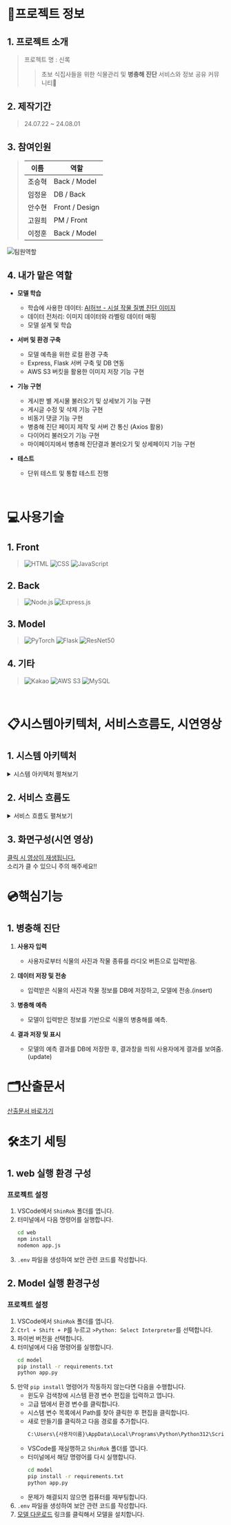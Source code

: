 
# 📄프로젝트 정보

## 1. 프로젝트 소개
> 프로젝트 명 : 신록
>> 초보 식집사들을 위한 식물관리 및 **병충해 진단** 서비스와 정보 공유 커뮤니티🐛

## 2. 제작기간
> 24.07.22 ~ 24.08.01

## 3. 참여인원

> | 이름 | 역할 |
> | --- | --- |
> | 조승혁 | Back / Model |
> | 임정윤 | DB / Back |
> | 안수현 | Front / Design |
> | 고원희 | PM / Front |
> | 이정훈 | Back / Model |

![팀원역할](https://jsh-1.s3.ap-northeast-2.amazonaws.com/%ED%99%94%EB%A9%B4+%EC%BA%A1%EC%B2%98+2024-08-27+021438.png)

## 4. 내가 맡은 역할

- **모델 학습**
  - 학습에 사용한 데이터: [AI허브 - 시설 작물 질병 진단 이미지](https://www.aihub.or.kr/aihubdata/data/view.do?currMenu=115&topMenu=100&aihubDataSe=data&dataSetSn=153)
  - 데이터 전처리: 이미지 데이터와 라벨링 데이터 매핑
  - 모델 설계 및 학습

- **서버 및 환경 구축**
  - 모델 예측을 위한 로컬 환경 구축
  - Express, Flask 서버 구축 및 DB 연동
  - AWS S3 버킷을 활용한 이미지 저장 기능 구현

- **기능 구현**
  - 게시판 별 게시물 불러오기 및 상세보기 기능 구현
  - 게시글 수정 및 삭제 기능 구현
  - 비동기 댓글 기능 구현
  - 병충해 진단 페이지 제작 및 서버 간 통신 (Axios 활용)
  - 다이어리 불러오기 기능 구현
  - 마이페이지에서 병충해 진단결과 불러오기 및 상세페이지 기능 구현

- **테스트**
  - 단위 테스트 및 통합 테스트 진행

<br>

#  💻사용기술
## 1. Front
> ![HTML](https://img.shields.io/badge/HTML-239120?style=for-the-badge&logo=html5&logoColor=white)
![CSS](https://img.shields.io/badge/CSS-239120?style=for-the-badge&logo=css3&logoColor=white)
![JavaScript](https://img.shields.io/badge/JavaScript-F7DF1E?style=for-the-badge&logo=JavaScript&logoColor=black)

## 2. Back
> ![Node.js](https://img.shields.io/badge/Node.js-43853D?style=for-the-badge&logo=node.js&logoColor=white)
![Express.js](https://img.shields.io/badge/Express.js-000000?style=for-the-badge&logo=express&logoColor=white)

## 3. Model
> ![PyTorch](https://img.shields.io/badge/PyTorch-EE4C2C?style=for-the-badge&logo=pytorch&logoColor=white)
![Flask](https://img.shields.io/badge/Flask-000000?style=for-the-badge&logo=flask&logoColor=white)
![ResNet50](https://img.shields.io/badge/ResNet50-0078D4?style=for-the-badge&logo=ai&logoColor=white)

## 4. 기타
> ![Kakao](https://img.shields.io/badge/Kakao-FEE500?style=for-the-badge&logo=kakaotalk&logoColor=black)
![AWS S3](https://img.shields.io/badge/AWS%20S3-569A31?style=for-the-badge&logo=amazonaws&logoColor=white)
![MySQL](https://img.shields.io/badge/MySQL-4479A1?style=for-the-badge&logo=mysql&logoColor=white)

<br>

# 📋시스템아키텍처, 서비스흐름도, 시연영상

## 1. 시스템 아키텍처
<details>
<summary>시스템 아키텍처 펼쳐보기</summary>
  
![시스템 아키텍처](https://jsh-1.s3.ap-northeast-2.amazonaws.com/%ED%99%94%EB%A9%B4+%EC%BA%A1%EC%B2%98+2024-08-27+020009.png)

</details>

## 2. 서비스 흐름도
<details>
<summary>서비스 흐름도 펼쳐보기</summary>

![서비스 흐름도](https://jsh-1.s3.ap-northeast-2.amazonaws.com/%ED%99%94%EB%A9%B4+%EC%BA%A1%EC%B2%98+2024-08-27+020433.png)

</details>

## 3. 화면구성(시연 영상)
[클릭 시 영상이 재생됩니다.](https://jsh-1.s3.ap-northeast-2.amazonaws.com/%EC%8B%9C%EC%97%B0%EC%98%81%EC%83%81.mp4) <br>
소리가 클 수 있으니 주의 해주세요!!

# 💿핵심기능

## 1. 병충해 진단

1. **사용자 입력**
   - 사용자로부터 식물의 사진과 작물 종류를 라디오 버튼으로 입력받음.

2. **데이터 저장 및 전송**
   - 입력받은 식물의 사진과 작물 정보를 DB에 저장하고, 모델에 전송.(insert)

3. **병충해 예측**
   - 모델이 입력받은 정보를 기반으로 식물의 병충해를 예측.

4. **결과 저장 및 표시**
   - 모델의 예측 결과를 DB에 저장한 후, 결과창을 띄워 사용자에게 결과를 보여줌.(update)

# 🗂️산출문서
[산출문서 바로가기](https://drive.google.com/drive/folders/1XQ3XyhBJjnDyQpw0U8z0sYyccLP9cGc6?usp=sharing)



# 🛠️초기 세팅
## 1. web 실행 환경 구성
### 프로젝트 설정
1. VSCode에서 `ShinRok` 폴더를 엽니다.
2. 터미널에서 다음 명령어를 실행합니다.
    ```sh
    cd web
    npm install
    nodemon app.js
    ```
3. `.env` 파일을 생성하여 보안 관련 코드를 작성합니다.

## 2. Model 실행 환경구성
### 프로젝트 설정
1. VSCode에서 `ShinRok` 폴더를 엽니다.
2. `Ctrl + Shift + P`를 누르고 `>Python: Select Interpreter`를 선택합니다.
3. 파이썬 버전을 선택합니다.
4. 터미널에서 다음 명령어를 실행합니다.
    ```sh
    cd model
    pip install -r requirements.txt
    python app.py
    ```
5. 만약 `pip install` 명령어가 작동하지 않는다면 다음을 수행합니다.
    - 윈도우 검색창에 시스템 환경 변수 편집을 입력하고 엽니다.
    - 고급 탭에서 환경 변수를 클릭합니다.
    - 시스템 변수 목록에서 Path를 찾아 클릭한 후 편집을 클릭합니다.
    - 새로 만들기를 클릭하고 다음 경로를 추가합니다.
        ```sh
        C:\Users\{사용자이름}\AppData\Local\Programs\Python\Python312\Scripts
        ```
    - VSCode를 재실행하고 `ShinRok` 폴더를 엽니다.
    - 터미널에서 해당 명령어를 다시 실행합니다.
        ```sh
        cd model
        pip install -r requirements.txt
        python app.py
        ```
    - 문제가 해결되지 않으면 컴퓨터를 재부팅합니다.
6. `.env` 파일을 생성하여 보안 관련 코드를 작성합니다.
7. [모델 다운로드](https://www.dropbox.com/scl/fi/37n03wq9icoxewm88gpyl/model_resnet50.pth?rlkey=oybb4n2mu9wrwkgw1o7o9n9hx&st=5loboqgt&dl=0) 링크를 클릭해서 모델을 설치합니다.
